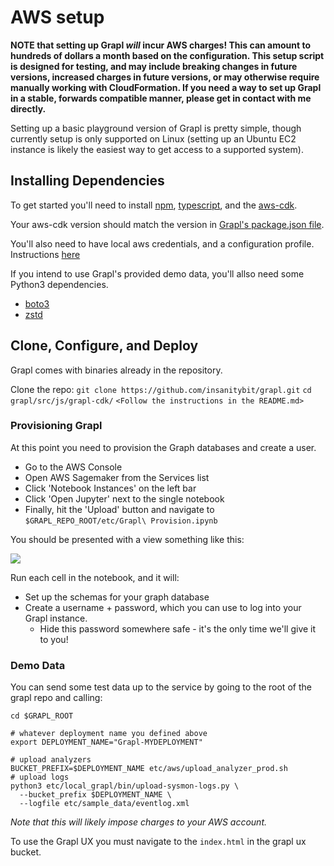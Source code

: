 # AWS setup
**NOTE that setting up Grapl *will* incur AWS charges! This can amount to hundreds of dollars a month based on the configuration. This setup script is designed for testing, and may include breaking changes in future versions, increased charges in future versions, or may otherwise require manually working with CloudFormation. 
If you need a way to set up Grapl in a stable, forwards compatible manner, please get in contact with me directly.**

Setting up a basic playground version of Grapl is pretty simple, though currently setup is only supported on Linux (setting up an Ubuntu EC2 instance is likely the easiest way to get access to a supported system).

## Installing Dependencies
To get started you'll need to install [npm](https://www.npmjs.com/), [typescript](https://www.typescriptlang.org/index.html#download-links), and the [aws-cdk](https://github.com/awslabs/aws-cdk#getting-started).

Your aws-cdk version should match the version in [Grapl's package.json file](https://github.com/insanitybit/grapl/blob/readmeupdate1/grapl-cdk/package.json#L29).

You'll also need to have local aws credentials, and a configuration profile. Instructions [here](https://docs.aws.amazon.com/cli/latest/userguide/cli-chap-configure.html)

If you intend to use Grapl's provided demo data, you'll allso need some Python3 dependencies.
- [boto3](https://github.com/boto/boto3)
- [zstd](https://pypi.org/project/zstd/)


## Clone, Configure, and Deploy
Grapl comes with binaries already in the repository.

Clone the repo:
`git clone https://github.com/insanitybit/grapl.git`
`cd grapl/src/js/grapl-cdk/`
`<Follow the instructions in the README.md>`

### Provisioning Grapl
At this point you need to provision the Graph databases and create a user. 
- Go to the AWS Console
- Open AWS Sagemaker from the Services list
- Click 'Notebook Instances' on the left bar
- Click 'Open Jupyter' next to the single notebook
- Finally, hit the 'Upload' button and navigate to `$GRAPL_REPO_ROOT/etc/Grapl\ Provision.ipynb`


You should be presented with a view something like this:

![](https://s3.amazonaws.com/media-p.slid.es/uploads/650602/images/6396963/Screenshot_from_2019-07-27_22-27-35.png)


Run each cell in the notebook, and it will:
* Set up the schemas for your graph database
* Create a username + password, which you can use to log into your Grapl instance.
  * Hide this password somewhere safe - it's the only time we'll give it to you!

### Demo Data
You can send some test data up to the service by going to the root of the grapl repo and calling:
```
cd $GRAPL_ROOT

# whatever deployment name you defined above
export DEPLOYMENT_NAME="Grapl-MYDEPLOYMENT"

# upload analyzers
BUCKET_PREFIX=$DEPLOYMENT_NAME etc/aws/upload_analyzer_prod.sh
# upload logs
python3 etc/local_grapl/bin/upload-sysmon-logs.py \
  --bucket_prefix $DEPLOYMENT_NAME \
  --logfile etc/sample_data/eventlog.xml 
```

*Note that this will likely impose charges to your AWS account.*

To use the Grapl UX you must navigate to the `index.html` in the grapl ux bucket.